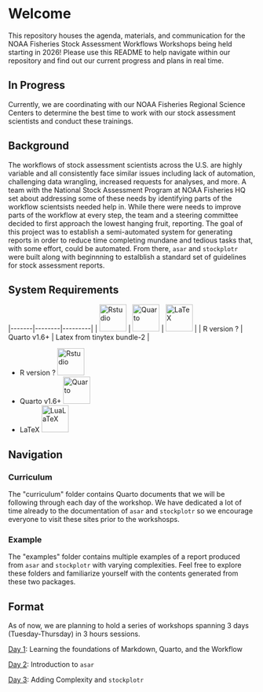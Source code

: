 # Welcome

This repository houses the agenda, materials, and communication for the NOAA Fisheries Stock Assessment Workflows Workshops being held starting in 2026! Please use this README to help navigate within our repository and find out our current progress and plans in real time.

## In Progress

Currently, we are coordinating with our NOAA Fisheries Regional Science Centers to determine the best time to work with our stock assessment scientists and conduct these trainings.

## Background

The workflows of stock assessment scientists across the U.S. are highly variable and all consistently face similar issues including lack of automation, challenging data wrangling, increased requests for analyses, and more. A team with the National Stock Assessment Program at NOAA Fisheries HQ set about addressing some of these needs by identifying parts of the workflow scientsists needed help in. While there were needs to improve parts of the workflow at every step, the team and a steering committee decided to first approach the lowest hanging fruit, reporting. The goal of this project was to establish a semi-automated system for generating reports in order to reduce time completing mundane and tedious tasks that, with some effort, could be automated. From there, `asar` and `stockplotr` were built along with beginnning to estalblish a standard set of guidelines for stock assessment reports.

## System Requirements

|-------|--------|---------|
| <img src="https://cdn.jsdelivr.net/gh/devicons/devicon@latest/icons/rstudio/rstudio-original.svg" alt="Rstudio" width="55" height="55"/> | <img src="https://rstudio.github.io/cheatsheets/html/images/logo-quarto.png" alt="Quarto" width="55" height="55"/> | <img src="https://upload.wikimedia.org/wikipedia/commons/thumb/9/92/LaTeX_logo.svg/1200px-LaTeX_logo.svg.png" alt="LaTeX" width="55" height="55"/> |
| R version ? | Quarto v1.6+ | Latex from tinytex bundle-2 |

* R version ? <img src="https://cdn.jsdelivr.net/gh/devicons/devicon@latest/icons/rstudio/rstudio-original.svg" alt="Rstudio" width="55" height="55"/>
* Quarto v1.6+ <img src="https://rstudio.github.io/cheatsheets/html/images/logo-quarto.png" alt="Quarto" width="55" height="55"/>
* LaTeX <img src="https://upload.wikimedia.org/wikipedia/commons/thumb/9/92/LaTeX_logo.svg/1200px-LaTeX_logo.svg.png" alt="LuaLaTeX" width="55" height="55"/>

## Navigation

### Curriculum

The "curriculum" folder contains Quarto documents that we will be following through each day of the workshop. We have dedicated a lot of time already to the documentation of `asar` and `stockplotr` so we encourage everyone to visit these sites prior to the workshosps.

### Example

The "examples" folder contains multiple examples of a report produced from `asar` and `stockplotr` with varying complexities. Feel free to explore these folders and familiarize yourself with the contents generated from these two packages.

## Format

As of now, we are planning to hold a series of workshops spanning 3 days (Tuesday-Thursday) in 3 hours sessions. 

[Day 1](https://github.com/nmfs-ost/workflows-workshop/blob/main/Curriculum/day_1.qmd): Learning the foundations of Markdown, Quarto, and the Workflow

[Day 2](https://github.com/nmfs-ost/workflows-workshop/blob/main/Curriculum/day_2.qmd): Introduction to `asar`

[Day 3](https://github.com/nmfs-ost/workflows-workshop/blob/main/Curriculum/day_3.qmd): Adding Complexity and `stockplotr`

